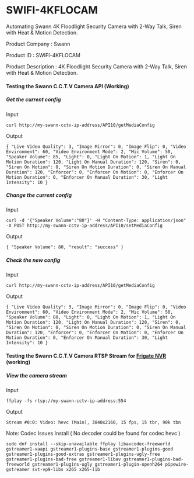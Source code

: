 # SWIFI-4KFLOCAM
 Automating Swann 4K Floodlight Security Camera with 2-Way Talk, Siren with Heat &amp; Motion Detection.

Product Company : Swann

Product ID : SWIFI-4KFLOCAM

Product Description : 4K Floodlight Security Camera with 2-Way Talk, Siren with Heat & Motion Detection.

#### Testing the Swann C.C.T.V Camera API (Working)

##### Get the current config

Input
```
curl http://my-swann-cctv-ip-address/API10/getMediaConfig
```

Output
```
{ "Live Video Quality": 3, "Image Mirror": 0, "Image Flip": 0, "Video Environment": 60, "Video Environment Mode": 2, "Mic Volume": 50, "Speaker Volume": 85, "Light": 0, "Light On Motion": 1, "Light On Motion Duration": 120, "Light On Manual Duration": 120, "Siren": 0, "Siren On Motion": 0, "Siren On Motion Duration": 0, "Siren On Manual Duration": 120, "Enforcer": 0, "Enforcer On Motion": 0, "Enforcer On Motion Duration": 0, "Enforcer On Manual Duration": 30, "Light Intensity": 10 }
```

##### Change the current config

Input
```
curl -d '{"Speaker Volume":"80"}' -H "Content-Type: application/json" -X POST http://my-swann-cctv-ip-address/API10/setMediaConfig
```

Output
```
{ "Speaker Volume": 80, "result": "success" }
```

##### Check the new config

Input
```
curl http://my-swann-cctv-ip-address/API10/getMediaConfig
```

Output
```
{ "Live Video Quality": 3, "Image Mirror": 0, "Image Flip": 0, "Video Environment": 60, "Video Environment Mode": 2, "Mic Volume": 50, "Speaker Volume": 80, "Light": 0, "Light On Motion": 1, "Light On Motion Duration": 120, "Light On Manual Duration": 120, "Siren": 0, "Siren On Motion": 0, "Siren On Motion Duration": 0, "Siren On Manual Duration": 120, "Enforcer": 0, "Enforcer On Motion": 0, "Enforcer On Motion Duration": 0, "Enforcer On Manual Duration": 30, "Light Intensity": 10 }
```

#### Testing the Swann C.C.T.V Camera RTSP Stream for [Frigate NVR](https://github.com/blakeblackshear/frigate) (working)

##### View the camera stream

Input
```
ffplay -fs rtsp://my-swann-cctv-ip-address:554
```

Output
```
Stream #0:0: Video: hevc (Main), 3840x2160, 15 fps, 15 tbr, 90k tbn
```

Note: Codec Issues Install ( No decoder could be found for codec hevc )

```
sudo dnf install --skip-unavailable ffplay libavcodec-freeworld gstreamer1-vaapi gstreamer1-plugins-base gstreamer1-plugins-good gstreamer1-plugins-good-extras gstreamer1-plugins-ugly-free gstreamer1-plugins-bad-free gstreamer1-libav gstreamer1-plugins-bad-freeworld gstreamer1-plugins-ugly gstreamer1-plugin-openh264 pipewire-gstreamer svt-vp9-libs x265 x265-lib

```
